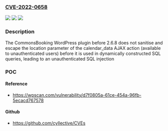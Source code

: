 ### [CVE-2022-0658](https://cve.mitre.org/cgi-bin/cvename.cgi?name=CVE-2022-0658)
![](https://img.shields.io/static/v1?label=Product&message=CommonsBooking&color=blue)
![](https://img.shields.io/static/v1?label=Version&message=2.6.8%3C%202.6.8%20&color=brighgreen)
![](https://img.shields.io/static/v1?label=Vulnerability&message=CWE-89%20SQL%20Injection&color=brighgreen)

### Description

The CommonsBooking WordPress plugin before 2.6.8 does not sanitise and escape the location parameter of the calendar_data AJAX action (available to unauthenticated users) before it is used in dynamically constructed SQL queries, leading to an unauthenticated SQL injection

### POC

#### Reference
- https://wpscan.com/vulnerability/d7f0805a-61ce-454a-96fb-5ecacd767578

#### Github
- https://github.com/cyllective/CVEs


